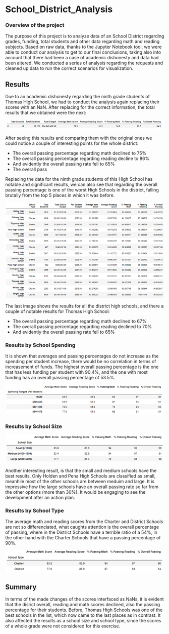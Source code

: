 # School_District_Analysis

### Overview of the project

The purpose of this project is to analyze data of an School District regarding grades, funding, total students and other data regarding math and reading subjects. Based on raw data, thanks to the Jupyter Notebook tool, we were able to conduct our analysis to get to our final conclusions, taking also into account that there had been a case of academic dishonesty and data had been altered. We conducted a series of analysis regarding the requests and cleaned up data to run the correct scenarios for visualization. 

## Results

Due to an academic dishonesty regarding the ninth grade students of Thomas High School, we had to conduct the analysis again replacing their scores with an NaN. After replacing for the correct information, the total results that we obtained were the next: 

![](https://github.com/JoseLuisMontemayor/School_District_Analysis/blob/main/Resources/District_total_results.PNG)

After seeing this results and comparing them with the original ones we could notice a couple of interesting points for the whole district:
  * The overall passing percentage regarding math declined to 75%
  * The overall passing percentage regarding reading decline to 86%
  * And evidently the overall passing rate fell to 65%
  * The overall pass

Replacing the data for the ninth grade students of this High School has notable and significant results, we can also see that regarding the overall passing percentage is one of the worst High Schools in the district, falling brutally from the top 5 places in which it was before. 

![](https://github.com/JoseLuisMontemayor/School_District_Analysis/blob/main/Resources/HighSchools_results.PNG)

The last image shows the results for all the district high schools, and there a couple of notable results for Thomas High School:
  * The overall passing percentage regarding math declined to 67%
  * The overall passing percentage regarding reading declined to 70%
  * And evidently the overall passing rate fell to 65%


### Results by School Spending

It is shown that averages and passing percentages do not increase as the spending per student increase, there would be no correlation in terms of increasement of funds. The highest overall passing percentage is the one that has less funding per student with 90.4%, and the one with most funding has an overall passing percentage of 53.5%.

![](https://github.com/JoseLuisMontemayor/School_District_Analysis/blob/main/Resources/Results_school_spending.PNG)


### Results by School Size

![](https://github.com/JoseLuisMontemayor/School_District_Analysis/blob/main/Resources/Results_school_size.PNG)

Another interesting result, is that the small and medium schools have the best results. Only Holden and Pena High Schools are classified as small, meanhile most of the other schools are between meduim and large. It is impressive how the large schools have an overall passing rate so far from the other options (more than 30%). It would be engaging to see the development after an action plan.


### Results by School Type

The average math and reading scores from the Charter and District Schools are not so differenciated, what caughts attention is the overall percentage of passing, where in the District Schools have a terrible ratio of a 54%, in the other hand with the Charter Schools that have a passing percentage of 90%. 

![](https://github.com/JoseLuisMontemayor/School_District_Analysis/blob/main/Resources/Results_school_type.PNG)


## Summary

In terms of the made changes of the scores interfaced as NaNs, it is evident that the disrict overall, reading and math scores declined, also the passing percentage for their students. Before, Thomas High Schools was one of the best schools in the list, which now came to the last places as in contrast. It also affected the results as a school size and school type, since the scores of a whole grade were not considered for this exercise. 


